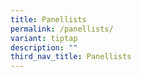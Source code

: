 ```yaml
---
title: Panellists
permalink: /panellists/
variant: tiptap
description: ""
third_nav_title: Panellists
---
```

